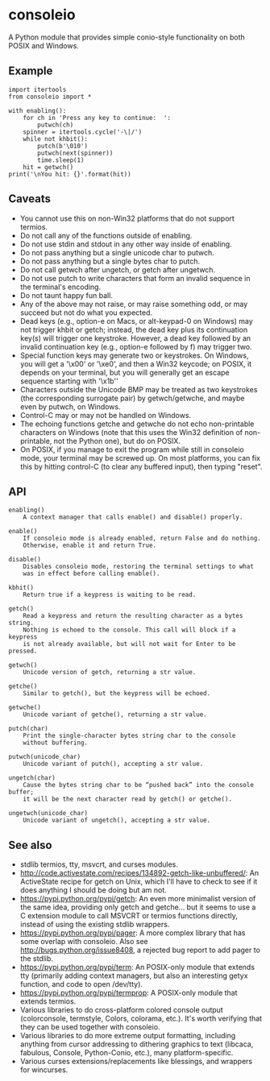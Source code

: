 consoleio
=========

A Python module that provides simple conio-style functionality on both POSIX and Windows.

Example
-------

    import itertools
    from consoleio import * 

    with enabling():
        for ch in 'Press any key to continue:  ':
            putwch(ch)
        spinner = itertools.cycle('-\|/')
        while not khbit():
            putch(b'\010')
            putwch(next(spinner))
            time.sleep(1)
        hit = getwch()
    print('\nYou hit: {}'.format(hit))

Caveats
-------

 * You cannot use this on non-Win32 platforms that do not support termios.
 * Do not call any of the functions outside of enabling.
 * Do not use stdin and stdout in any other way inside of enabling.
 * Do not pass anything but a single unicode char to putwch.
 * Do not pass anything but a single bytes char to putch.
 * Do not call getwch after ungetch, or getch after ungetwch.
 * Do not use putch to write characters that form an invalid sequence in
   the terminal's encoding.
 * Do not taunt happy fun ball. 
 * Any of the above may not raise, or may raise something odd, or may
   succeed but not do what you expected.
 * Dead keys (e.g., option-e on Macs, or alt-keypad-0 on Windows) 
   may not trigger khbit or getch; instead, the dead key plus its 
   continuation key(s) will trigger one keystroke. However, a dead 
   key followed by an invalid continuation key (e.g., option-e 
   followed by f) may trigger two.
 * Special function keys may generate two or keystrokes. On Windows,
   you will get a '\x00' or '\xe0', and then a Win32 keycode; on
   POSIX, it depends on your terminal, but you will generally get an
   escape sequence starting with '\x1b''
 * Characters outside the Unicode BMP may be treated as two
   keystrokes (the corresponding surrogate pair) by getwch/getwche,
   and maybe even by putwch, on Windows.
 * Control-C may or may not be handled on Windows.
 * The echoing functions getche and getwche do not echo non-printable
   characters on Windows (note that this uses the Win32 definition of
   non-printable, not the Python one), but do on POSIX.
 * On POSIX, if you manage to exit the program while still in consoleio 
   mode, your terminal may be screwed up. On most platforms, you can fix 
   this by hitting control-C (to clear any buffered input), then typing 
   "reset".

API
---

    enabling()
        A context manager that calls enable() and disable() properly.
    
    enable()
        If consoleio mode is already enabled, return False and do nothing.
        Otherwise, enable it and return True.
    
    disable()
        Disables consoleio mode, restoring the terminal settings to what
        was in effect before calling enable().

    kbhit()
        Return true if a keypress is waiting to be read.

    getch()
        Read a keypress and return the resulting character as a bytes string. 
        Nothing is echoed to the console. This call will block if a keypress 
        is not already available, but will not wait for Enter to be pressed.
        
    getwch()
        Unicode version of getch, returning a str value.

    getche()
        Similar to getch(), but the keypress will be echoed.

    getwche()
        Unicode variant of getche(), returning a str value.

    putch(char)
        Print the single-character bytes string char to the console 
        without buffering.

    putwch(unicode_char)
        Unicode variant of putch(), accepting a str value.

    ungetch(char)
        Cause the bytes string char to be “pushed back” into the console buffer; 
        it will be the next character read by getch() or getche().

    ungetwch(unicode_char)
        Unicode variant of ungetch(), accepting a str value.

See also
--------

 * stdlib termios, tty, msvcrt, and curses modules.
 * http://code.activestate.com/recipes/134892-getch-like-unbuffered/: An
   ActiveState recipe for getch on Unix, which I'll have to check to see
   if it does anything I should be doing but am not.
 * https://pypi.python.org/pypi/getch: An even more minimalist version of 
   the same idea, providing only getch and getche... but it seems to use a C
   extension module to call MSVCRT or termios functions directly, instead of
   using the existing stdlib wrappers.
 * https://pypi.python.org/pypi/pager: A more complex library that has some
   overlap with consoleio. Also see http://bugs.python.org/issue8408, a 
   rejected bug report to add pager to the stdlib.
 * https://pypi.python.org/pypi/term: An POSIX-only module that extends tty
   (primarily adding context managers, but also an interesting getyx
   function, and code to open /dev/tty).
 * https://pypi.python.org/pypi/termprop: A POSIX-only module that extends
   termios.
 * Various libraries to do cross-platform colored console output (colorconsole,
   termstyle, Colors, colorama, etc.). It's worth verifying that they can be
   used together with consoleio.
 * Various libraries to do more extreme output formatting, including anything
   from cursor addressing to dithering graphics to text (libcaca, fabulous, 
   Console, Python-Conio, etc.), many platform-specific.
 * Various curses extensions/replacements like blessings, and wrappers
   for wincurses.
